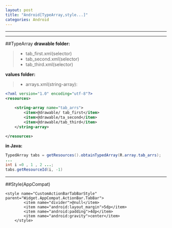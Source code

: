 ```yaml
---
layout: post
title: "Android[TypeArray,style...]"
categories: Android
---
```




---

---
##TypeArray
**drawable folder:**
> * tab_first.xml(selector)
> * tab_second.xml(selector)
> * tab_third.xml(selector)

**values folder:**
 > * arrays.xml(string-array):
 
```xml
<?xml version="1.0" encoding="utf-8"?>
<resources>

    <string-array name="tab_arrs">
        <item>@drawable/ tab_first</item>
        <item>@drawable/ta_second</item>
        <item>@drawable/tab_third</item>
    </string-array>

</resources>
```

**in Java:**

```Java
TypedArray tabs = getResources().obtainTypedArray(R.array.tab_arrs);
...
int i =0 , 1 , 2 ...;
tabs.getResourceId(i, -1)
```


---

##Style(AppCompat)
```
<style name="CustomActionBarTabBarStyle" parent="Widget.AppCompat.ActionBar.TabBar">
        <item name="divider">@null</item>
        <item name="android:layout_margin">5dp</item>
        <item name="android:padding">4dp</item>
        <item name="android:gravity">center</item>
    </style>
```